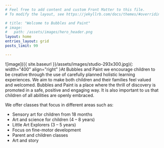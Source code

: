 ```yaml
---
# Feel free to add content and custom Front Matter to this file.
# To modify the layout, see https://jekyllrb.com/docs/themes/#overriding-theme-defaults

# title: "Welcome to Bubbles and Paint"
# image: 
#   path: /assets/images/hero_header.png
layout: home
entries_layout: grid
posts_limit: 99

---
```


![image]({{ site.baseurl }}/assets/images/studio-293x300.jpg){: width="400" align="right" }At Bubbles and Paint we encourage children to be creative through the
use of carefully planned holistic learning experiences. We aim to make
both children and their families feel valued and welcomed. Bubbles and
Paint is a place where the thrill of discovery is promoted in a safe,
positive and engaging way. It is also important to us that children of
all abilities are openly embraced.

We offer classes that focus in different areas such as:

- Sensory art for children from 18 months
- Art and science for children (4 – 8 years)
- Little Art Explorers (3 – 5 years)
- Focus on fine-motor development
- Parent and children classes
- Art and story

<br/><br/>